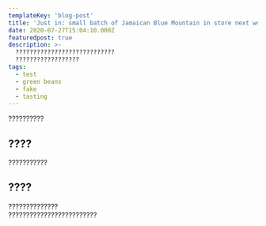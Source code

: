 ```yaml
---
templateKey: 'blog-post'
title: 'Just in: small batch of Jamaican Blue Mountain in store next week'
date: 2020-07-27T15:04:10.000Z
featuredpost: true
description: >-
  ????????????????????????????  
  ??????????????????  
tags:
  - test
  - green beans
  - fake
  - tasting
---
```


??????????

## ????

???????????

## ????

??????????????  
?????????????????????????
